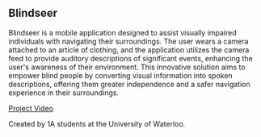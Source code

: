 ## Blindseer

Blindseer is a mobile application designed to assist visually impaired individuals with navigating their surroundings. The user wears a camera attached to an article of clothing, and the application utilizes the camera feed to provide auditory descriptions of significant events, enhancing the user's awareness of their environment. This innovative solution aims to empower blind people by converting visual information into spoken descriptions, offering them greater independence and a safer navigation experience in their surroundings.

[Project Video](https://studio.youtube.com/video/1COTQSR1okU/edit)

Created by 1A students at the University of Waterloo.


<!--

**Here are some ideas to get you started:**

🙋‍♀️ A short introduction - what is your organization all about?
🌈 Contribution guidelines - how can the community get involved?
👩‍💻 Useful resources - where can the community find your docs? Is there anything else the community should know?
🍿 Fun facts - what does your team eat for breakfast?
🧙 Remember, you can do mighty things with the power of [Markdown](https://docs.github.com/github/writing-on-github/getting-started-with-writing-and-formatting-on-github/basic-writing-and-formatting-syntax)
-->
